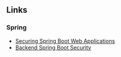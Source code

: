 ## Links
### Spring
- [Securing Spring Boot Web Applications](https://stackabuse.com/securing-spring-boot-web-applications/)
- [Backend Spring Boot Security](https://www.codementor.io/@mrifni/backend-spring-boot-security-uj4x5yddh)
